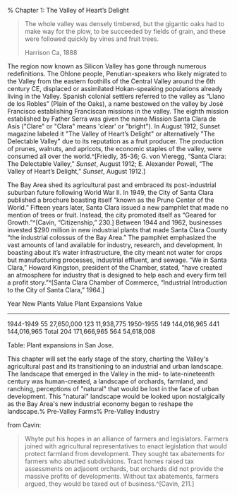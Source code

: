 % Chapter 1: The Valley of Heart’s Delight

> The whole valley was densely timbered, but the gigantic oaks had to make way 
> for the plow, to be succeeded by fields of grain, and these were followed 
> quickly by vines and fruit trees.
> 
> Harrison Ca, 1888

The region now known as Silicon Valley has gone through numerous 
redefinitions. The Ohlone people, Penutian-speakers who likely migrated to the 
Valley from the eastern foothills of the Central Valley around the 6th century 
CE, displaced or assimilated Hokan-speaking populations already living in the 
Valley. Spanish colonial settlers referred to the valley as “Llano de los 
Robles” (Plain of the Oaks), a name bestowed on the valley by José Francisco 
establishing Franciscan missions in the valley. The eighth mission established 
by Father Serra was given the name Mission Santa Clara de Asís ("Clare" or 
"Clara" means 'clear' or "bright"). In August 1912, Sunset magazine labeled it 
"The Valley of Heart’s Delight" or alternatively "The Delectable Valley" due 
to its reputation as a fruit producer. The production of prunes, walnuts, and 
apricots, the economic staples of the valley, were consumed all over the 
world.^[Friedly, 35-36; G. von Vieregg, “Santa Clara: The Delectable Valley,” 
*Sunset*, August 1912; E. Alexander Powell, “The Valley of Heart’s Delight,” 
*Sunset*, August 1912.]

The Bay Area shed its agricultural past and embraced its post-industrial 
suburban future following World War II. In 1949, the City of Santa Clara 
published a brochure boasting itself “known as the Prune Center of the World.” 
Fifteen years later, Santa Clara issued a new pamphlet that made no mention of 
trees or fruit. Instead, the city promoted itself as “Geared for 
Growth.”^[Cavin, “Citizenship,” 230.] Between 1944 and 1962, businesses 
invested $290 million in new industrial plants that made Santa Clara County 
“the industrial colossus of the Bay Area.” The pamphlet emphasized the vast 
amounts of land available for industry, research, and development. In boasting 
about it’s water infrastructure, the city meant not water for crops but 
manufacturing processes, industrial effluent, and sewage. “We in Santa Clara,” 
Howard Kingston, president of the Chamber, stated, “have created an atmosphere 
for industry that is designed to help each and every firm tell a profit 
story.”^[Santa Clara Chamber of Commerce, “Industrial Introduction to the City 
of Santa Clara,” 1964.]

Year       New Plants    Value        Plant Expansions  Value
---------  ------------  -----------  ----------------  ---------
1944-1949  55            27,650,000   123               11,938,775
1950-1955  149           144,016,965  441               144,016,965
Total      204           171,666,965  564               54,618,008

Table:  Plant expansions in San Jose.

This chapter will set the early stage of the story, charting the Valley's 
agricultural past and its transitioning to an industrial and urban landscape. 
The landscape that emerged in the Valley in the mid- to late-nineteenth 
century was human-created, a landscape of orchards, farmland, and ranching, 
perceptions of "natural" that would be lost in the face of urban development. 
This "natural" landscape would be looked upon nostalgically as the Bay Area's 
new industrial economy began to reshape the landscape.% Pre-Valley Farms% 
Pre-Valley Industry


from Cavin:
> Whyte put his hopes in an alliance of farmers and legislators. Farmers 
> joined with agricultural representatives to enact legislation that would 
> protect farmland from development. They sought tax abatements for farmers 
> who abutted subdivisions. Tract homes raised tax assessments on adjacent 
> orchards, but orchards did not provide the massive profits of developments. 
> Without tax abatements, farmers argued, they would be taxed out of 
> business.^[Cavin, 211.]

